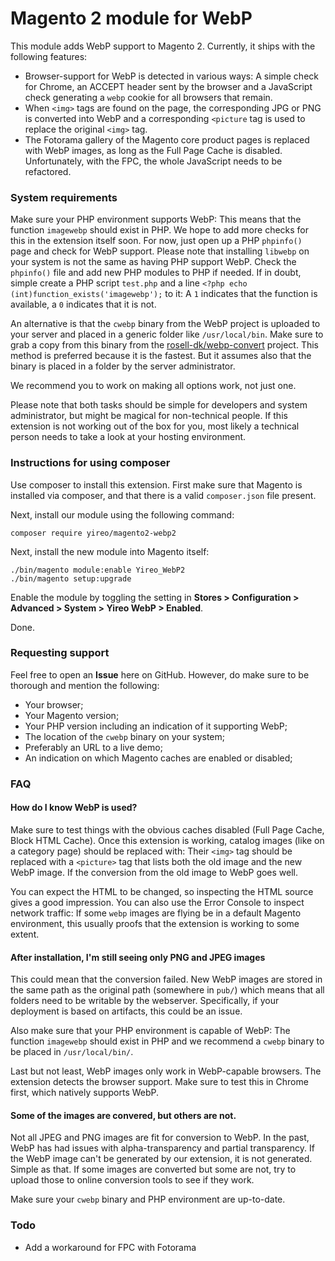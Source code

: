 # Magento 2 module for WebP
This module adds WebP support to Magento 2. Currently, it ships with the following features:

- Browser-support for WebP is detected in various ways: A simple check for Chrome, an ACCEPT header sent by the browser and a JavaScript check generating a `webp` cookie for all browsers that remain.
- When `<img>` tags are found on the page, the corresponding JPG or PNG is converted into WebP and a corresponding `<picture` tag is used to replace the original `<img>` tag.
- The Fotorama gallery of the Magento core product pages is replaced with WebP images, as long as the Full Page Cache is disabled. Unfortunately, with the FPC, the whole JavaScript needs to be refactored.

### System requirements
Make sure your PHP environment supports WebP: This means that the function `imagewebp` should exist in PHP. We hope to add more checks for this in the extension itself soon. For now, just open up a PHP `phpinfo()` page and check for WebP support. Please note that installing `libwebp` on your system is not the same as having PHP support WebP. Check the `phpinfo()` file and add new PHP modules to PHP if needed. If in doubt, simple create a PHP script `test.php` and a line `<?php echo (int)function_exists('imagewebp');` to it: A `1` indicates that the function is available, a `0` indicates that it is not.

An alternative is that the `cwebp` binary from the WebP project is uploaded to your server and placed in a generic folder like `/usr/local/bin`. Make sure to grab a copy from this binary from the [rosell-dk/webp-convert](https://github.com/rosell-dk/webp-convert/tree/master/src/Converters/Binaries) project. This method is preferred because it is the fastest. But it assumes also that the binary is placed in a folder by the server administrator.

We recommend you to work on making all options work, not just one.

Please note that both tasks should be simple for developers and system administrator, but might be magical for non-technical people. If this extension is not working out of the box for you, most likely a technical person needs to take a look at your hosting environment.

### Instructions for using composer
Use composer to install this extension. First make sure that Magento is installed via composer, and that there is a valid `composer.json` file present.

Next, install our module using the following command:

    composer require yireo/magento2-webp2

Next, install the new module into Magento itself:

    ./bin/magento module:enable Yireo_WebP2
    ./bin/magento setup:upgrade

Enable the module by toggling the setting in **Stores > Configuration > Advanced > System > Yireo WebP > Enabled**.

Done.

### Requesting support
Feel free to open an **Issue** here on GitHub. However, do make sure to be thorough and mention the following:

- Your browser;
- Your Magento version;
- Your PHP version including an indication of it supporting WebP;
- The location of the `cwebp` binary on your system;
- Preferably an URL to a live demo;
- An indication on which Magento caches are enabled or disabled;

### FAQ
#### How do I know WebP is used?
Make sure to test things with the obvious caches disabled (Full Page Cache, Block HTML Cache). Once this extension is working, catalog images (like on a category page) should be replaced with: Their `<img>` tag should be replaced with a `<picture>` tag that lists both the old image and the new WebP image. If the conversion from the old image to WebP goes well.

You can expect the HTML to be changed, so inspecting the HTML source gives a good impression. You can also use the Error Console to inspect network traffic: If some `webp` images are flying be in a default Magento environment, this usually proofs that the extension is working to some extent.

#### After installation, I'm still seeing only PNG and JPEG images
This could mean that the conversion failed. New WebP images are stored in the same path as the original path (somewhere in `pub/`) which means that all folders need to be writable by the webserver. Specifically, if your deployment is based on artifacts, this could be an issue.

Also make sure that your PHP environment is capable of WebP: The function `imagewebp` should exist in PHP and we recommend a `cwebp` binary to be placed in `/usr/local/bin/`.

Last but not least, WebP images only work in WebP-capable browsers. The extension detects the browser support. Make sure to test this in Chrome first, which natively supports WebP.

#### Some of the images are convered, but others are not.
Not all JPEG and PNG images are fit for conversion to WebP. In the past, WebP has had issues with alpha-transparency and partial transparency. If the WebP image can't be generated by our extension, it is not generated. Simple as that. If some images are converted but some are not, try to upload those to online conversion tools to see if they work.

Make sure your `cwebp` binary and PHP environment are up-to-date.

### Todo
- Add a workaround for FPC with Fotorama
